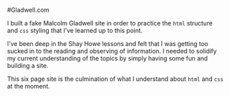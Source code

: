 #Gladwell.com

I built a fake Malcolm Gladwell site in order to practice the `html` structure and `css` styling that I've learned up to this point. 

I've been deep in the Shay Howe lessons and felt that I was getting too sucked in to the reading and observing of information. I needed to solidify my current understanding of the topics by simply having some fun and building a site. 

This six page site is the culmination of what I understand about `html` and `css` at the moment. 